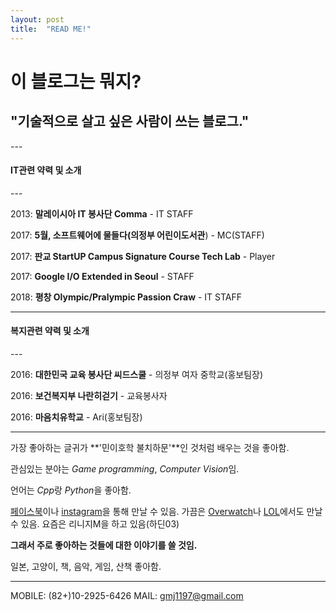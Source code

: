 ```yaml
---
layout: post
title:  "READ ME!"
---
```

<h1>이 블로그는 뭐지?</h1>

<!--more-->
<h2>"기술적으로 살고 싶은 사람이 쓰는 블로그."</h2>
---

<h4>IT관련 약력 및 소개</h4>
---

2013: **말레이시아 IT 봉사단 Comma** - IT STAFF

2017: **5월, 소프트웨어에 물들다(의정부 어린이도서관**) - MC(STAFF)

2017: **판교 StartUP Campus Signature Course Tech Lab** - Player

2017: **Google I/O Extended in Seoul** - STAFF

2018: **평창 Olympic/Pralympic Passion Craw** - IT STAFF


---
<h4>복지관련 약력 및 소개</h4>
---


2016: **대한민국 교육 봉사단 씨드스쿨** - 의정부 여자 중학교(홍보팀장)

2016: **보건복지부 나란히걷기** - 교육봉사자

2016: **마음치유학교** - Ari(홍보팀장)

---

가장 좋아하는 글귀가 **'민이호학 불치하문'**인 것처럼 배우는 것을 좋아함.

관심있는 분야는 *Game programming*, *Computer Vision*임.

언어는 *Cpp*랑 *Python*을 좋아함.

[페이스북][facebook]이나 [instagram][instagram]을 통해 만날 수 있음.
가끔은 [Overwatch][overwatch]나 [LOL][lol]에서도 만날 수 있음.
요즘은 리니지M을 하고 있음(하딘03)

**그래서 주로 좋아하는 것들에 대한 이야기를 쓸 것임.**

일본, 고양이, 책, 음악, 게임, 산책 좋아함.

---

MOBILE: (82+)10-2925-6426
MAIL: gmj1197@gmail.com

[facebook]:    	https://www.facebook.com/profile.php?id=100004139834462

[instagram]:   	https://www.instagram.com/dev_jm/

[overwatch]: 	https://playoverwatch.com/en-us/career/pc/kr/%EB%82%98%EB%8A%94-31973

[lol]: 			https://www.op.gg/summoner/userName=demu

